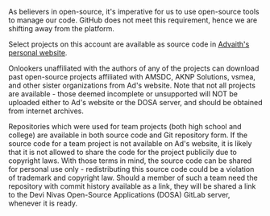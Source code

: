 As believers in open-source, it's imperative for us to use open-source
tools to manage our code. GitHub does not meet this requirement, hence
we are shifting away from the platform. 

Select projects on this account are available as source code in
[Advaith's personal website](https://people.devinivas.org/~madvaith1/).

Onlookers unaffiliated with the authors of any of the projects can
download past open-source projects affiliated with AMSDC, AKNP Solutions,
vsmea, and other sister organizations from Ad's website. Note that not all
projects are available - those deemed incomplete or unsupported will
NOT be uploaded either to Ad's website or the DOSA server, and should be
obtained from internet archives.

Repositories which were used for team projects (both high school and
college) are available in both source code and Git repository form. 
If the source code for a team project is not available on Ad's website,
it is likely that it is not allowed to share the code for the project
publicily due to copyright laws. With those terms in mind, the source code
can be shared for personal use only - redistributing this source code
could be a violation of trademark and copyright law. Should a member of such a
team need the repository with commit history available as a link, they
will be shared a link to the Devi Nivas Open-Source Applications (DOSA)
GitLab server, whenever it is ready.
